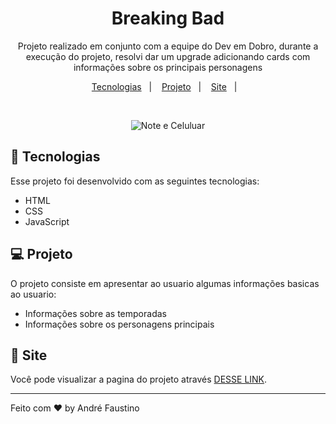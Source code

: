 


<h1 align="center">Breaking Bad</h1>

<p align="center">
  Projeto realizado em conjunto com a equipe do Dev em Dobro, durante a execução do projeto, resolvi dar um upgrade adicionando
  cards com informações sobre os principais personagens</p>

<p align="center">
  <a href="#-tecnologias">Tecnologias</a>&nbsp;&nbsp;&nbsp;|&nbsp;&nbsp;&nbsp;
  <a href="#-projeto">Projeto</a>&nbsp;&nbsp;&nbsp;|&nbsp;&nbsp;&nbsp;
  <a href="#-site">Site</a>&nbsp;&nbsp;&nbsp;|&nbsp;&nbsp;&nbsp;
</p>


<br>

<p align="center">
  <img alt="Note e Celuluar" src="">
  
</p>

## 🚀 Tecnologias

Esse projeto foi desenvolvido com as seguintes tecnologias:

- HTML
- CSS
- JavaScript

## 💻 Projeto

O projeto consiste em apresentar ao usuario algumas informações basicas ao usuario:
- Informações sobre as temporadas
- Informações sobre os personagens principais


## 🔖 Site

Você pode visualizar a pagina do projeto através [DESSE LINK](https://breaking-bad00.netlify.app).



---

Feito com ♥ by André Faustino
